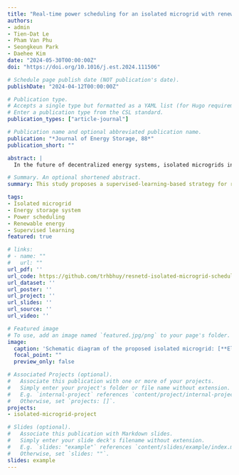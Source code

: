 ```yaml
---
title: "Real-time power scheduling for an isolated microgrid with renewable energy and energy storage system via a supervised-learning-based strategy"
authors:
- admin
- Tien-Dat Le
- Pham Van Phu
- Seongkeun Park
- Daehee Kim
date: "2024-05-30T00:00:00Z"
doi: "https://doi.org/10.1016/j.est.2024.111506"

# Schedule page publish date (NOT publication's date).
publishDate: "2024-04-12T00:00:00Z"

# Publication type.
# Accepts a single type but formatted as a YAML list (for Hugo requirements).
# Enter a publication type from the CSL standard.
publication_types: ["article-journal"]

# Publication name and optional abbreviated publication name.
publication: "*Journal of Energy Storage, 88*"
publication_short: ""

abstract: |
  In the future of decentralized energy systems, isolated microgrids integrated with renewable energy and energy storage systems (ESS) have emerged as critical solutions for areas beyond conventional grid connectivity. Optimal power scheduling is essential for the efficient operation, cost efficiency, and stability of isolated microgrids. Therefore, this study proposes a new supervised learning (SL) strategy for real-time optimal power scheduling of an isolated microgrid. The proposed approach is three-fold: First, a deterministic mixed-integer linear programming (MILP) model is established for the optimal power scheduling problem of an isolated microgrid to minimize operational costs. By harnessing historical data, this optimization model is solved by a dedicated MILP solver to obtain an expert dataset of optimal decisions in the isolated microgrids. Second, an SL strategy is deployed to learn and mimic optimal ESS charging/discharging decisions by training a dense residual neural network (ResNetD) on the obtained expert dataset. Finally, the well-trained ResNetD model is applied to provide near-optimal power scheduling decisions based on real-time information. The performance of the proposed method is validated using a comprehensive set of test scenarios and compared with the base case, myopic policy, and other well-known deep reinforcement learning. The results reveal that the SL method reduces operating costs by 5.95 % and the output of the diesel engine generator by 12.67 % compared to the base case. Moreover, the SL method provides high-quality solutions that closely approximate the ideal results with an average performance gap of 0.37 %. Therefore, the proposed method demonstrates its robust adaptability to the real-time conditions of an isolated microgrid environment.

# Summary. An optional shortened abstract.
summary: This study proposes a supervised-learning-based strategy for real-time power scheduling in isolated microgrids with renewable energy and energy storage systems, showing significant cost reductions and operational efficiency improvements.

tags:
- Isolated microgrid
- Energy storage system
- Power scheduling
- Renewable energy
- Supervised learning
featured: true

# links:
# - name: ""
#   url: ""
url_pdf: ''
url_code: https://github.com/trhbhuy/resnetd-isolated-microgrid-scheduling
url_dataset: ''
url_poster: ''
url_project: ''
url_slides: ''
url_source: ''
url_video: ''

# Featured image
# To use, add an image named `featured.jpg/png` to your page's folder. 
image:
  caption: 'Schematic diagram of the proposed isolated microgrid: [**Elsevier**](https://ars.els-cdn.com/content/image/1-s2.0-S0306261924012303-gr2_lrg.jpg)'
  focal_point: ""
  preview_only: false

# Associated Projects (optional).
#   Associate this publication with one or more of your projects.
#   Simply enter your project's folder or file name without extension.
#   E.g. `internal-project` references `content/project/internal-project/index.md`.
#   Otherwise, set `projects: []`.
projects:
- isolated-microgrid-project

# Slides (optional).
#   Associate this publication with Markdown slides.
#   Simply enter your slide deck's filename without extension.
#   E.g. `slides: "example"` references `content/slides/example/index.md`.
#   Otherwise, set `slides: ""`.
slides: example
---
```


<!-- {{% callout note %}}
Click the *Cite* button above to demo the feature to enable visitors to import publication metadata into their reference management software.
{{% /callout %}}

{{% callout note %}}
Create your slides in Markdown - click the *Slides* button to check out the example.
{{% /callout %}}

Add the publication's **full text** or **supplementary notes** here. You can use rich formatting such as including [code, math, and images](https://docs.hugoblox.com/content/writing-markdown-latex/). -->